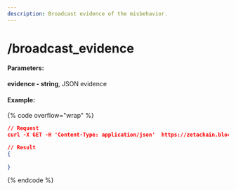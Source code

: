 ```yaml
---
description: Broadcast evidence of the misbehavior.
---
```


# /broadcast\_evidence

#### **Parameters:**

**evidence - string**, JSON evidence

#### Example:

{% code overflow="wrap" %}
```json
// Request
curl -X GET -H 'Content-Type: application/json'  https://zetachain.blockpi.network/rpc/v1/<your-api-key>/broadcast_evidence?evidence=<JSON_EVIDENCE_encoded>

// Result
{
   
}                        
```
{% endcode %}

